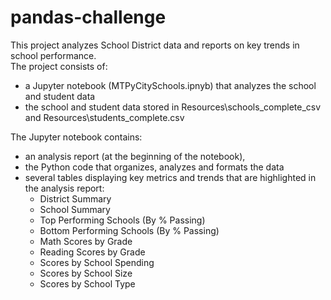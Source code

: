 # pandas-challenge
This project analyzes School District data and reports on key trends in school performance.<br>
The project consists of:
- a Jupyter notebook (MTPyCitySchools.ipnyb) that analyzes the school and student data
- the school and student data stored in Resources\schools_complete_csv and Resources\students_complete.csv

The Jupyter notebook contains:
- an analysis report (at the beginning of the notebook), 
- the Python code that organizes, analyzes and formats the data 
- several tables displaying key metrics and trends that are highlighted in the analysis report:
  - District Summary
  - School Summary
  - Top Performing Schools (By % Passing)
  - Bottom Performing Schools (By % Passing)
  - Math Scores by Grade
  - Reading Scores by Grade
  - Scores by School Spending
  - Scores by School Size
  - Scores by School Type


